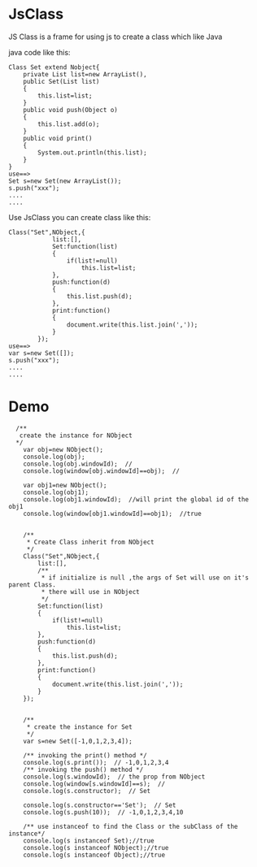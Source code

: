 # JsClass

JS Class is a frame for using js to create a class which like Java

java code like this:

    Class Set extend Nobject{
        private List list=new ArrayList(),
        public Set(List list)
        {
            this.list=list;
        }
        public void push(Object o)
        {
            this.list.add(o);
        }
        public void print()
        {
            System.out.println(this.list);
        }
    }
    use==>
    Set s=new Set(new ArrayList());
    s.push("xxx");
    ....
    ....
   Use JsClass you can create class like this:
   
    Class("Set",NObject,{
                list:[],
                Set:function(list)
                {
                    if(list!=null)
                        this.list=list;
                },
                push:function(d)
                {
                    this.list.push(d);
                },
                print:function()
                {
                    document.write(this.list.join(','));
                }
            });
    use==>
    var s=new Set([]);
    s.push("xxx");
    ....
    ....
    
    

# Demo

      /**
       create the instance for NObject
      */
        var obj=new NObject();
        console.log(obj);
        console.log(obj.windowId);  //
        console.log(window[obj.windowId]==obj);  //

        var obj1=new NObject();
        console.log(obj1);
        console.log(obj1.windowId);  //will print the global id of the obj1
        console.log(window[obj1.windowId]==obj1);  //true


        /**
         * Create Class inherit from NObject
         */
        Class("Set",NObject,{
            list:[],
            /**
             * if initialize is null ,the args of Set will use on it's parent Class.
             * there will use in NObject
             */
            Set:function(list)
            {
                if(list!=null)
                    this.list=list;
            },
            push:function(d)
            {
                this.list.push(d);
            },
            print:function()
            {
                document.write(this.list.join(','));
            }
        });


        /**
         * create the instance for Set
         */
        var s=new Set([-1,0,1,2,3,4]);

        /** invoking the print() method */
        console.log(s.print());  // -1,0,1,2,3,4
        /** invoking the push() method */
        console.log(s.windowId);  // the prop from NObject
        console.log(window[s.windowId]==s);  //
        console.log(s.constructor);  // Set

        console.log(s.constructor=='Set');  // Set
        console.log(s.push(10));  // -1,0,1,2,3,4,10

        /** use instanceof to find the Class or the subClass of the instance*/
        console.log(s instanceof Set);//true
        console.log(s instanceof NObject);//true
        console.log(s instanceof Object);//true